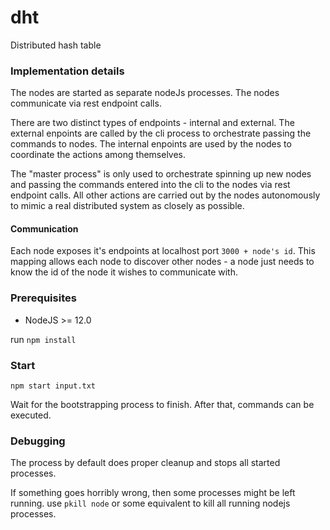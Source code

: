 # dht

Distributed hash table

### Implementation details

The nodes are started as separate nodeJs processes. The nodes communicate via rest endpoint calls.

There are two distinct types of endpoints - internal and external. The external enpoints are called by the cli process to orchestrate passing the commands to nodes. The internal enpoints are used by the nodes to coordinate the actions among themselves.

The "master process" is only used to orchestrate spinning up new nodes and passing the commands entered into the cli to the nodes via rest endpoint calls. All other actions are carried out by the nodes autonomously to mimic a real distributed system as closely as possible.

#### Communication
Each node exposes it's endpoints at localhost port `3000 + node's id`. This mapping allows each node to discover other nodes - a node just needs to know the id of the node it wishes to communicate with.

### Prerequisites

- NodeJS >= 12.0

run `npm install`

### Start

`npm start input.txt`

Wait for the bootstrapping process to finish. After that, commands can be executed.

### Debugging

The process by default does proper cleanup and stops all started processes.

If something goes horribly wrong, then some processes might be left running. use `pkill node` or some equivalent to kill all running nodejs processes.
